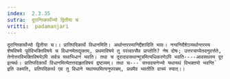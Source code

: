 ```yaml
---
index:  2.3.35
sutra:  दूरान्तिकार्थेभ्यो द्वितीया च
vritti:  padamanjari
---
```


	दूरान्तिकार्थेभ्यो द्वितीया च।। प्रातिपदिकार्थे विधानमिति। अर्थान्तरस्यानिर्द्देशादिति भावः। नन्वनिर्देशेऽप्यर्थान्तरस्य शेषविषये पूर्वविभक्तिविषये च विधानमेतद्यृक्तम्, प्रथमाविषये तु परत्वात्सैव प्राप्तोति? नेष दोषः; उत्तरत्राप्येतदनुवर्त्तते, तेनोत्तरविभक्तिविषयेऽपि सर्वत्र यथाभिधानं भवति। तथा च दूरादावसथान्मूत्रमित्यधिकरणेऽपि भवति----आवसथस्य दूर इत्यर्थः। प्रातिपदिकार्थे विधानमित्येतत्तदाहृतविषयं द्रष्टव्यम्। तथा च---`सत्त्ववचनेभ्यो यथायथं विभक्तयो भवन्ति` इति वक्ष्यति, प्रतिपदिकार्थ एव तु विधाने यथायथमित्यनुपपन्नम्, प्रथमैव भवतीति वाच्यं स्यात्।।
